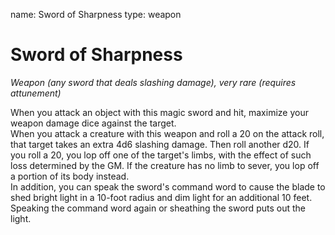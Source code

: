 name: Sword of Sharpness
type: weapon

# Sword of Sharpness 
_Weapon (any sword that deals slashing damage), very rare (requires attunement)_ 

When you attack an object with this magic sword and hit, maximize your weapon damage dice against the target.    
When you attack a creature with this weapon and roll a 20 on the attack roll, that target takes an extra 4d6 slashing damage. Then roll another d20. If you roll a 20, you lop off one of the target's limbs, with the effect of such loss determined by the GM. If the creature has no limb to sever, you lop off a portion of its body instead.    
In addition, you can speak the sword's command word to cause the blade to shed bright light in a 10-foot radius and dim light for an additional 10 feet. Speaking the command word again or sheathing the sword puts out the light. 
